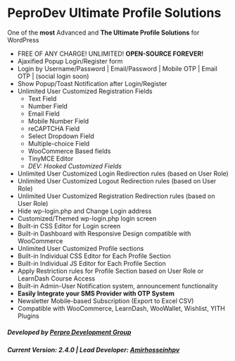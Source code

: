 **PeproDev Ultimate Profile Solutions**
=======================================

One of the **most** Advanced and **The Ultimate Profile Solutions** for WordPress

* FREE OF ANY CHARGE! UNLIMITED! **OPEN-SOURCE FOREVER!**
* Ajaxified Popup Login/Register form
* Login by Username/Password | Email/Password | Mobile OTP | Email OTP | (social login soon)
* Show Popup/Toast Notification after Login/Register
* Unlimited User Customized Registration Fields
  * Text Field
  * Number Field
  * Email Field
  * Mobile Number Field
  * reCAPTCHA Field
  * Select Dropdown Field
  * Multiple-choice Field
  * WooCommerce Based fields
  * TinyMCE Editor
  * *DEV: Hooked Customized Fields*
* Unlimited User Customized Login Redirection rules (based on User Role)
* Unlimited User Customized Logout Redirection rules (based on User Role)
* Unlimited User Customized Registration Redirection rules (based on User Role)
* Hide wp-login.php and Change Login address
* Customized/Themed wp-login.php login screen
* Built-in CSS Editor for Login screen
* Built-in Dashboard with Responsive Design compatible with WooCommerce
* Unlimited User Customized Profile sections
* Built-in Individual CSS Editor for Each Profile Section
* Built-in Individual JS Editor for Each Profile Section
* Apply Restriction rules for Profile Section based on User Role or LearnDash Course Access
* Built-in Admin-User Notification system, announcement functionality
* **Easily Integrate your SMS Provider with OTP System**
* Newsletter Mobile-based Subscription (Export to Excel CSV)
* Compatible with WooCommerce, LearnDash, WooWallet, Wishlist, YITH Plugins

##### **Developed by** [Perpro Development Group](https://pepro.dev/)
##### *Current Version: 2.4.0* \| *Lead Developer:* [Amirhosseinhpv](https://hpv.im/)
